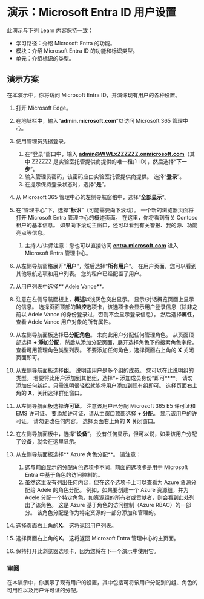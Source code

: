<!---
---
Demo: Title: 'Explore Microsoft Entra ID User Settings' Learning Path/Module/Unit: '学习路径：介绍 Microsoft Entra 的功能；模块 1：介绍 Microsoft Entra ID 的函数和标识类型；第 3 单元：介绍 Microsoft Entra 标识类型’
---
--->

# 演示：Microsoft Entra ID 用户设置

此演示与下列 Learn 内容保持一致：

- 学习路径：介绍 Microsoft Entra 的功能。
- 模块：介绍 Microsoft Entra ID 的功能和标识类型。
- 单元：介绍标识的类型。

## 演示方案

在本演示中，你将访问 Microsoft Entra ID，并演练现有用户的各种设置。

1. 打开 Microsoft Edge。

1. 在地址栏中，输入“**admin.microsoft.com**”以访问 Microsoft 365 管理中心。

1. 使用管理员凭据登录。
    1. 在“登录”窗口中，输入 **admin@WWLxZZZZZZ.onmicrosoft.com**（其中 ZZZZZZ 是实验室托管提供商提供的唯一租户 ID），然后选择“**下一步**”。
    1. 输入管理员密码，该密码应由实验室托管提供商提供。 选择“**登录**”。
    1. 在提示保持登录状态时，选择“**是**”。

1. 从 Microsoft 365 管理中心的左侧导航窗格中，选择“**全部显示**”。

1. 在“管理中心”下，选择“**标识**”（可能需要向下滚动）。  一个新的浏览器页面将打开 Microsoft Entra 管理中心的概述页面。 在这里，你将看到有关 Contoso 租户的基本信息。 如果向下滚动主窗口，还可以看到有关警报、我的源、功能亮点等信息。  
    1. 主持人/讲师注意：您也可以直接访问 **[entra.microsoft.com](https://entra.microsoft.com)** 进入 Microsoft Entra 管理中心。

1. 从左侧导航窗格展开“**用户**”，然后选择“**所有用户**”。  在用户页面，您可以看到其他导航选项和用户列表。 您的租户已经配置了用户。

1. 从用户列表中选择** Adele Vance**。

1. 注意在左侧导航面板上，**概述**以浅灰色突出显示。  显示/对话概览页面上显示的信息。  选择页面顶部的**监控**选项卡，该选项卡会显示用户登录信息（除非之前以 Adele Vance 的身份登录过，否则不会显示登录信息）。  然后选择**属性**，查看 Adele Vance 用户对象的所有属性。

1. 从左侧导航面板选择**已分配角色**。  未向此用户分配任何管理角色。  从页面顶部选择 **+ 添加分配**，然后从添加分配页面，展开选择角色下的搜索角色字段，查看可用管理角色类型列表。  不要添加任何角色，选择页面右上角的 **X** 关闭页面即可。

1. 从左侧导航面板选择**组**。  说明该用户是多个组的成员。  您可以在此说明组的类型。  若要将此用户添加到其他组，选择“+ 添加成员身份”即可****。  请勿添加任何新组，只需说明很轻松就能将用户添加到现有组即可。 选择页面右上角的 **X**，关闭选择群组窗口。

1. 从左侧导航面板选择**许可证**。 注意该用户已分配 Microsoft 365 E5 许可证和 EMS 许可证。  要添加许可证，请从主窗口顶部选择 **+ 分配**。  显示该用户的许可证。 请勿更改任何内容。  选择页面右上角的 **X** 关闭窗口。

1. 在左侧导航面板中，选择“**设备**”。  没有任何显示，但可以说，如果该用户分配了设备，就会在这里显示。

1. 从左侧导航面板选择** Azure 角色分配**。  请注意：
    1. 这与前面显示的分配角色选项卡不同，前面的选项卡是用于 Microsoft Entra 中基于角色的访问控制的。
    1. 虽然这里没有列出任何内容，但在这个选项卡上可以查看为 Azure 资源分配给 Adele 的角色分配。 例如，如果要创建一个 Azure 资源组，并为 Adele 分配一个特定角色，如资源组的所有者或贡献者，则会看到此处列出了该角色。 这是 Azure 基于角色的访问控制（Azure RBAC）的一部分。 该角色分配是作为特定资源的一部分添加和管理的。

1. 选择页面右上角的**X**。 这将返回用户列表。

1. 选择页面右上角的**X**。 这将返回 Microsoft Entra 管理中心的主页面。

1. 保持打开此浏览器选项卡，因为您将在下一个演示中使用它。

### 审阅

在本演示中，你展示了现有用户的设置，其中包括可将该用户分配到的组、角色的可用性以及用户许可证的分配。
